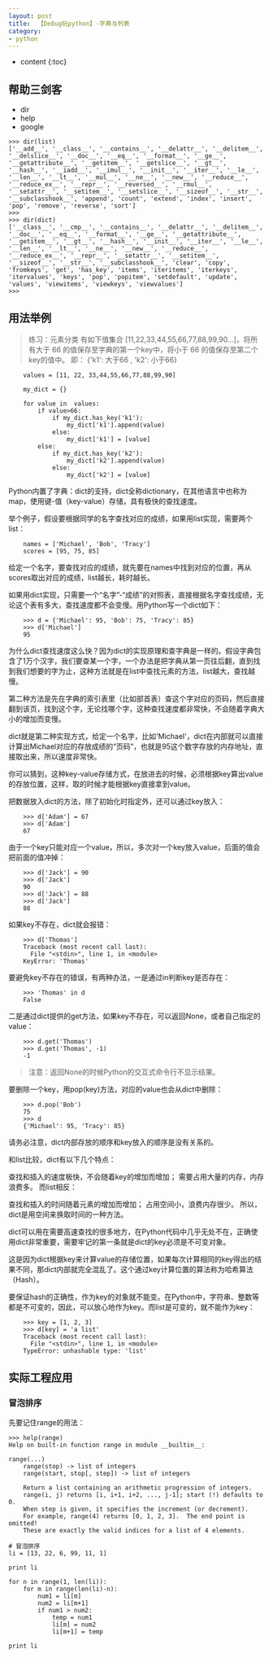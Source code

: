 ```yaml
---
layout: post
title:  【De8ug玩python】-字典与列表
category: 
- python  
---
```


* content
{:toc}

## 帮助三剑客  

- dir  
- help  
- google

```
>>> dir(list)
['__add__', '__class__', '__contains__', '__delattr__', '__delitem__', '__delslice__', '__doc__', '__eq__', '__format__', '__ge__', '__getattribute__', '__getitem__', '__getslice__', '__gt__', '__hash__', '__iadd__', '__imul__', '__init__', '__iter__', '__le__', '__len__', '__lt__', '__mul__', '__ne__', '__new__', '__reduce__', '__reduce_ex__', '__repr__', '__reversed__', '__rmul__', '__setattr__', '__setitem__', '__setslice__', '__sizeof__', '__str__', '__subclasshook__', 'append', 'count', 'extend', 'index', 'insert', 'pop', 'remove', 'reverse', 'sort']
>>> 
>>> dir(dict)
['__class__', '__cmp__', '__contains__', '__delattr__', '__delitem__', '__doc__', '__eq__', '__format__', '__ge__', '__getattribute__', '__getitem__', '__gt__', '__hash__', '__init__', '__iter__', '__le__', '__len__', '__lt__', '__ne__', '__new__', '__reduce__', '__reduce_ex__', '__repr__', '__setattr__', '__setitem__', '__sizeof__', '__str__', '__subclasshook__', 'clear', 'copy', 'fromkeys', 'get', 'has_key', 'items', 'iteritems', 'iterkeys', 'itervalues', 'keys', 'pop', 'popitem', 'setdefault', 'update', 'values', 'viewitems', 'viewkeys', 'viewvalues']
>>> 
```

## 用法举例  

> 练习：元素分类
有如下值集合 [11,22,33,44,55,66,77,88,99,90...]，将所有大于 66 的值保存至字典的第一个key中，将小于 66 的值保存至第二个key的值中。
即： {'k1': 大于66 , 'k2': 小于66}

        values = [11, 22, 33,44,55,66,77,88,99,90]

        my_dict = {}

        for value in  values:
            if value>66:
                if my_dict.has_key('k1'):
                    my_dict['k1'].append(value)
                else:
                    my_dict['k1'] = [value]
            else:
                if my_dict.has_key('k2'):
                    my_dict['k2'].append(value)
                else:
                    my_dict['k2'] = [value]

Python内置了字典：dict的支持，dict全称dictionary，在其他语言中也称为map，使用键-值（key-value）存储，具有极快的查找速度。

举个例子，假设要根据同学的名字查找对应的成绩，如果用list实现，需要两个list：

        names = ['Michael', 'Bob', 'Tracy']
        scores = [95, 75, 85]

给定一个名字，要查找对应的成绩，就先要在names中找到对应的位置，再从scores取出对应的成绩，list越长，耗时越长。

如果用dict实现，只需要一个“名字”-“成绩”的对照表，直接根据名字查找成绩，无论这个表有多大，查找速度都不会变慢。用Python写一个dict如下：

        >>> d = {'Michael': 95, 'Bob': 75, 'Tracy': 85}
        >>> d['Michael']
        95

为什么dict查找速度这么快？因为dict的实现原理和查字典是一样的。假设字典包含了1万个汉字，我们要查某一个字，一个办法是把字典从第一页往后翻，直到找到我们想要的字为止，这种方法就是在list中查找元素的方法，list越大，查找越慢。

第二种方法是先在字典的索引表里（比如部首表）查这个字对应的页码，然后直接翻到该页，找到这个字，无论找哪个字，这种查找速度都非常快，不会随着字典大小的增加而变慢。

dict就是第二种实现方式，给定一个名字，比如'Michael'，dict在内部就可以直接计算出Michael对应的存放成绩的“页码”，也就是95这个数字存放的内存地址，直接取出来，所以速度非常快。

你可以猜到，这种key-value存储方式，在放进去的时候，必须根据key算出value的存放位置，这样，取的时候才能根据key直接拿到value。

把数据放入dict的方法，除了初始化时指定外，还可以通过key放入：

        >>> d['Adam'] = 67
        >>> d['Adam']
        67

由于一个key只能对应一个value，所以，多次对一个key放入value，后面的值会把前面的值冲掉：

        >>> d['Jack'] = 90
        >>> d['Jack']
        90
        >>> d['Jack'] = 88
        >>> d['Jack']
        88

如果key不存在，dict就会报错：

        >>> d['Thomas']
        Traceback (most recent call last):
          File "<stdin>", line 1, in <module>
        KeyError: 'Thomas'

要避免key不存在的错误，有两种办法，一是通过in判断key是否存在：

        >>> 'Thomas' in d
        False

二是通过dict提供的get方法，如果key不存在，可以返回None，或者自己指定的value：

        >>> d.get('Thomas')
        >>> d.get('Thomas', -1)
        -1

> 注意：返回None的时候Python的交互式命令行不显示结果。

要删除一个key，用pop(key)方法，对应的value也会从dict中删除：

        >>> d.pop('Bob')
        75
        >>> d
        {'Michael': 95, 'Tracy': 85}

请务必注意，dict内部存放的顺序和key放入的顺序是没有关系的。

和list比较，dict有以下几个特点：

查找和插入的速度极快，不会随着key的增加而增加；
需要占用大量的内存，内存浪费多。
而list相反：

查找和插入的时间随着元素的增加而增加；
占用空间小，浪费内存很少。
所以，dict是用空间来换取时间的一种方法。

dict可以用在需要高速查找的很多地方，在Python代码中几乎无处不在，正确使用dict非常重要，需要牢记的第一条就是dict的key必须是不可变对象。

这是因为dict根据key来计算value的存储位置，如果每次计算相同的key得出的结果不同，那dict内部就完全混乱了。这个通过key计算位置的算法称为哈希算法（Hash）。

要保证hash的正确性，作为key的对象就不能变。在Python中，字符串、整数等都是不可变的，因此，可以放心地作为key。而list是可变的，就不能作为key：

        >>> key = [1, 2, 3]
        >>> d[key] = 'a list'
        Traceback (most recent call last):
          File "<stdin>", line 1, in <module>
        TypeError: unhashable type: 'list'

## 实际工程应用    

### 冒泡排序  

先要记住range的用法：  

    >>> help(range)
    Help on built-in function range in module __builtin__:

    range(...)
        range(stop) -> list of integers
        range(start, stop[, step]) -> list of integers
        
        Return a list containing an arithmetic progression of integers.
        range(i, j) returns [i, i+1, i+2, ..., j-1]; start (!) defaults to 0.
        When step is given, it specifies the increment (or decrement).
        For example, range(4) returns [0, 1, 2, 3].  The end point is omitted!
        These are exactly the valid indices for a list of 4 elements.

    # 冒泡排序
    li = [13, 22, 6, 99, 11, 1]

    print li

    for n in range(1, len(li)):
        for m in range(len(li)-n): 
            num1 = li[m]
            num2 = li[m+1]
            if num1 > num2:
                temp = num1
                li[m] = num2
                li[m+1] = temp

    print li
